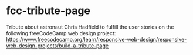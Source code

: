 # fcc-tribute-page
Tribute about astronaut Chris Hadfield to fulfill the user stories on the following freeCodeCamp web design project: https://www.freecodecamp.org/learn/responsive-web-design/responsive-web-design-projects/build-a-tribute-page
